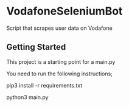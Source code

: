 # VodafoneSeleniumBot

Script that scrapes user data on Vodafone

## Getting Started

This project is a starting point for a main.py

You need to run the following instructions;

pip3 install -r requirements.txt


python3 main.py
